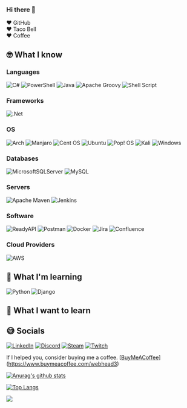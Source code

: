 ### Hi there 👋
:heart: GitHub  
:heart: Taco Bell  
:heart: Coffee 

## :nerd_face: What I know
### Languages  
![C#](https://img.shields.io/badge/c%23-blue.svg?style=for-the-badge&logo=c-sharp&logoColor=white)
![PowerShell](https://img.shields.io/badge/PowerShell-blue?style=for-the-badge&logo=powershell)
![Java](https://img.shields.io/badge/java-%23ED8B00.svg?style=for-the-badge&logo=java&logoColor=white)
![Apache Groovy](https://img.shields.io/badge/Apache%20Groovy-4298B8.svg?style=for-the-badge&logo=Apache+Groovy&logoColor=white)
![Shell Script](https://img.shields.io/badge/shell_script-%23121011.svg?style=for-the-badge&logo=gnu-bash&logoColor=white)

### Frameworks  
![.Net](https://img.shields.io/badge/.NET-5C2D91?style=for-the-badge&logo=.net&logoColor=white)
### OS  
![Arch](https://img.shields.io/badge/Arch%20Linux-1793D1?logo=arch-linux&logoColor=fff&style=for-the-badge)
![Manjaro](https://img.shields.io/badge/Manjaro-35BF5C?style=for-the-badge&logo=Manjaro&logoColor=white)
![Cent OS](https://img.shields.io/badge/cent%20os-002260?style=for-the-badge&logo=centos&logoColor=F0F0F0)
![Ubuntu](https://img.shields.io/badge/Ubuntu-E95420?style=for-the-badge&logo=ubuntu&logoColor=white)
![Pop! OS](https://img.shields.io/badge/Pop!_OS-48B9C7?style=for-the-badge&logo=Pop!_OS&logoColor=white)
![Kali](https://img.shields.io/badge/Kali-268BEE?style=for-the-badge&logo=kalilinux&logoColor=white)
![Windows](https://img.shields.io/badge/Windows-0078D6?style=for-the-badge&logo=windows&logoColor=white)
### Databases  
![MicrosoftSQLServer](https://img.shields.io/badge/Microsoft%20SQL%20Sever-CC2927?style=for-the-badge&logo=microsoft%20sql%20server&logoColor=white)
![MySQL](https://img.shields.io/badge/mysql-%2300f.svg?style=for-the-badge&logo=mysql&logoColor=white)
### Servers  
![Apache Maven](https://img.shields.io/badge/Apache%20Maven-C71A36?style=for-the-badge&logo=Apache%20Maven&logoColor=white)
![Jenkins](https://img.shields.io/badge/jenkins-%232C5263.svg?style=for-the-badge&logo=jenkins&logoColor=white)
### Software
![ReadyAPI](https://img.shields.io/badge/ReadyAPI-yellow?style=for-the-badge&logo=FastAPI)
![Postman](https://img.shields.io/badge/Postman-FF6C37?style=for-the-badge&logo=postman&logoColor=white)
![Docker](https://img.shields.io/badge/docker-%230db7ed.svg?style=for-the-badge&logo=docker&logoColor=white)
![Jira](https://img.shields.io/badge/jira-%230A0FFF.svg?style=for-the-badge&logo=jira&logoColor=white)
![Confluence](https://img.shields.io/badge/confluence-%23172BF4.svg?style=for-the-badge&logo=confluence&logoColor=white)
### Cloud Providers  
![AWS](https://img.shields.io/badge/AWS-%23FF9900.svg?style=for-the-badge&logo=amazon-aws&logoColor=white) 


## :school: What I'm learning
![Python](https://img.shields.io/badge/python-3670A0?style=for-the-badge&logo=python&logoColor=ffdd54)
![Django](https://img.shields.io/badge/django-%23092E20.svg?style=for-the-badge&logo=django&logoColor=white)
## :notebook: What I want to learn




## :sweat_smile: Socials  
[![LinkedIn](https://img.shields.io/badge/linkedin-%230077B5.svg?style=for-the-badge&logo=linkedin&logoColor=white)](https://www.linkedin.com/in/abaskettjr/)
[![Discord](https://img.shields.io/badge/Discord-6A0DAD?style=for-the-badge&logo=discord&color=6A0DAD&logoColor=white)](https://discordapp.com/users/webhead3#0114/)
[![Steam](https://img.shields.io/badge/steam-%23000000.svg?style=for-the-badge&logo=steam&logoColor=white)](https://steamcommunity.com/id/webhead3/)
[![Twitch](https://img.shields.io/badge/webhead33-%239146FF.svg?style=for-the-badge&logo=Twitch&logoColor=white)](https://www.twitch.tv/webhead33)

If I helped you, consider buying me a coffee. [[BuyMeACoffee](https://img.shields.io/badge/Buy%20Me%20a%20Coffee-ffdd00?style=for-the-badge&logo=buy-me-a-coffee&logoColor=black)](https://www.buymeacoffee.com/webhead3)

[![Anurag's github stats](https://github-readme-stats.vercel.app/api?username=abaskett3&count_private=true&hideborder=true&theme=cobalt&show_icons=true)](https://github.com/anuraghazra/github-readme-stats)

[![Top Langs](https://github-readme-stats.vercel.app/api/top-langs/?username=abaskett3&theme=cobalt)](https://github.com/anuraghazra/github-readme-stats)

![](https://media.giphy.com/media/VvXg0yjJQgfEQ/giphy.gif)

